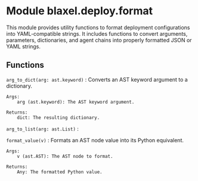 Module blaxel.deploy.format
===========================
This module provides utility functions to format deployment configurations into YAML-compatible strings.
It includes functions to convert arguments, parameters, dictionaries, and agent chains into properly formatted JSON or YAML strings.

Functions
---------

`arg_to_dict(arg: ast.keyword)`
:   Converts an AST keyword argument to a dictionary.
    
    Args:
        arg (ast.keyword): The AST keyword argument.
    
    Returns:
        dict: The resulting dictionary.

`arg_to_list(arg: ast.List)`
:   

`format_value(v)`
:   Formats an AST node value into its Python equivalent.
    
    Args:
        v (ast.AST): The AST node to format.
    
    Returns:
        Any: The formatted Python value.